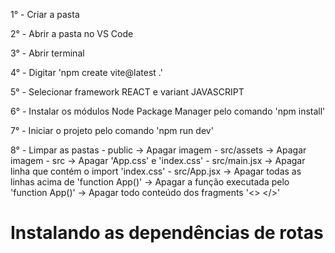 1° - Criar a pasta

2° - Abrir a pasta no VS Code

3° - Abrir terminal

4° - Digitar 'npm create vite@latest .'

5° - Selecionar framework REACT e variant JAVASCRIPT

6° - Instalar os módulos Node Package Manager pelo comando 'npm install'

7° - Iniciar o projeto pelo comando 'npm run dev'

8° - Limpar as pastas
        - public       	 ->   Apagar imagem
        - src/assets   	 ->   Apagar imagem
        - src           	 ->   Apagar 'App.css' e 'index.css'
        - src/main.jsx  	 ->   Apagar linha que contém o import 'index.css'
        - src/App.jsx  	 ->   Apagar todas as linhas acima de 'function App()'
                       		 ->   Apagar a função executada pelo 'function App()'
                       		 ->   Apagar todo conteúdo dos fragments '<> </>'

# Instalando as dependências de rotas
